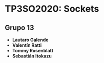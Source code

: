 # TP3SO2020: Sockets

## Grupo 13

- **Lautaro Galende**
- **Valentín Ratti**
- **Tommy Rosenblatt**
- **Sebastián Itokazu**
